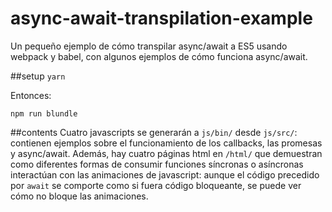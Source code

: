 # async-await-transpilation-example
Un pequeño ejemplo de cómo transpilar async/await a ES5 usando webpack y babel, con algunos ejemplos de cómo funciona async/await.

##setup
`yarn`

Entonces:

`npm run blundle`


##contents
Cuatro javascripts se generarán a `js/bin/` desde `js/src/`: contienen ejemplos sobre el funcionamiento de los callbacks,
las promesas y async/await. Además, hay cuatro páginas html en `/html/` que demuestran como diferentes formas de consumir
funciones síncronas o asíncronas interactúan con las animaciones de javascript: aunque el código precedido por `await` se
comporte como si fuera código bloqueante, se puede ver cómo no bloque las animaciones.


